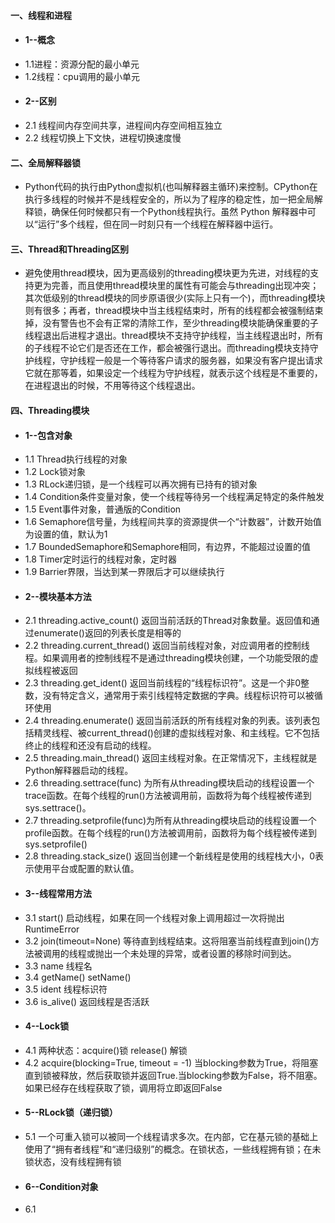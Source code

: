 #### 一、线程和进程
* #### 1--概念
* 1.1进程：资源分配的最小单元
* 1.2线程：cpu调用的最小单元
* #### 2--区别
* 2.1 线程间内存空间共享，进程间内存空间相互独立
* 2.2 线程切换上下文快，进程切换速度慢
#### 二、全局解释器锁
* Python代码的执行由Python虚拟机(也叫解释器主循环)来控制。CPython在执行多线程的时候并不是线程安全的，所以为了程序的稳定性，加一把全局解释锁，确保任何时候都只有一个Python线程执行。虽然 Python 解释器中可以“运行”多个线程，但在同一时刻只有一个线程在解释器中运行。
#### 三、Thread和Threading区别
* 避免使用thread模块，因为更高级别的threading模块更为先进，对线程的支持更为完善，而且使用thread模块里的属性有可能会与threading出现冲突；其次低级别的thread模块的同步原语很少(实际上只有一个)，而threading模块则有很多；再者，thread模块中当主线程结束时，所有的线程都会被强制结束掉，没有警告也不会有正常的清除工作，至少threading模块能确保重要的子线程退出后进程才退出。thread模块不支持守护线程，当主线程退出时，所有的子线程不论它们是否还在工作，都会被强行退出。而threading模块支持守护线程，守护线程一般是一个等待客户请求的服务器，如果没有客户提出请求它就在那等着，如果设定一个线程为守护线程，就表示这个线程是不重要的，在进程退出的时候，不用等待这个线程退出。
#### 四、Threading模块
* #### 1--包含对象
* 1.1 Thread执行线程的对象
* 1.2 Lock锁对象
* 1.3 RLock递归锁，是一个线程可以再次拥有已持有的锁对象
* 1.4 Condition条件变量对象，使一个线程等待另一个线程满足特定的条件触发
* 1.5 Event事件对象，普通版的Condition
* 1.6 Semaphore信号量，为线程间共享的资源提供一个“计数器”，计数开始值为设置的值，默认为1
* 1.7 BoundedSemaphore和Semaphore相同，有边界，不能超过设置的值
* 1.8 Timer定时运行的线程对象，定时器
* 1.9 Barrier界限，当达到某一界限后才可以继续执行
* #### 2--模块基本方法
* 2.1 threading.active_count() 返回当前活跃的Thread对象数量。返回值和通过enumerate()返回的列表长度是相等的
* 2.2 threading.current_thread() 返回当前线程对象，对应调用者的控制线程。如果调用者的控制线程不是通过threading模块创建，一个功能受限的虚拟线程被返回
* 2.3 threading.get_ident() 返回当前线程的“线程标识符”。这是一个非0整数，没有特定含义，通常用于索引线程特定数据的字典。线程标识符可以被循环使用
* 2.4 threading.enumerate() 返回当前活跃的所有线程对象的列表。该列表包括精灵线程、被current_thread()创建的虚拟线程对象、和主线程。它不包括终止的线程和还没有启动的线程。
* 2.5 threading.main_thread() 返回主线程对象。在正常情况下，主线程就是Python解释器启动的线程。
* 2.6 threading.settrace(func) 为所有从threading模块启动的线程设置一个trace函数。在每个线程的run()方法被调用前，函数将为每个线程被传递到sys.settrace()。
* 2.7 threading.setprofile(func)为所有从threading模块启动的线程设置一个profile函数。在每个线程的run()方法被调用前，函数将为每个线程被传递到sys.setprofile()
* 2.8 threading.stack_size() 返回当创建一个新线程是使用的线程栈大小，0表示使用平台或配置的默认值。
* #### 3--线程常用方法
* 3.1 start() 启动线程，如果在同一个线程对象上调用超过一次将抛出RuntimeError
* 3.2 join(timeout=None) 等待直到线程结束。这将阻塞当前线程直到join()方法被调用的线程或抛出一个未处理的异常，或者设置的移除时间到达。
* 3.3 name 线程名
* 3.4 getName() setName()
* 3.5 ident 线程标识符
* 3.6 is_alive() 返回线程是否活跃
* #### 4--Lock锁
* 4.1 两种状态：acquire()锁  release() 解锁
* 4.2 acquire(blocking=True, timeout = -1) 当blocking参数为True，将阻塞直到锁被释放，然后获取锁并返回True.当blocking参数为False，将不阻塞。如果已经存在线程获取了锁，调用将立即返回False
* #### 5--RLock锁（递归锁）
* 5.1 一个可重入锁可以被同一个线程请求多次。在内部，它在基元锁的基础上使用了“拥有者线程”和“递归级别”的概念。在锁状态，一些线程拥有锁；在未锁状态，没有线程拥有锁
* #### 6--Condition对象
* 6.1

